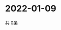 # 2022-01-09
  共 0条

  <!-- BEGIN -->
  <!-- 最后更新时间Sun Jan 09 2022 23:03:50 GMT+0000 (Coordinated Universal Time) -->
  
  <!-- END -->
  
  